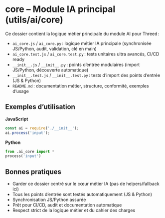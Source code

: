 # core – Module IA principal (utils/ai/core)

Ce dossier contient la logique métier principale du module AI pour Threed :
- `ai_core.js` / `ai_core.py` : logique métier IA principale (synchronisée JS/Python, audit, validation, clé en main)
- `ai_core.test.js` / `ai_core.test.py` : tests unitaires ultra avancés, CI/CD ready
- `__init__.js` / `__init__.py` : points d’entrée modulaires (import JS/Python, découverte automatique)
- `__init__.test.js` / `__init__.test.py` : tests d’import des points d’entrée (JS & Python)
- `README.md` : documentation métier, structure, conformité, exemples d’usage

## Exemples d’utilisation

**JavaScript**
```js
const ai = require('./__init__');
ai.process('input');
```

**Python**
```python
from .ai_core import *
process('input')
```

## Bonnes pratiques
- Garder ce dossier centré sur le cœur métier IA (pas de helpers/fallback ici)
- Tous les points d’entrée sont testés automatiquement (JS & Python)
- Synchronisation JS/Python assurée
- Prêt pour CI/CD, audit et documentation automatique
- Respect strict de la logique métier et du cahier des charges
